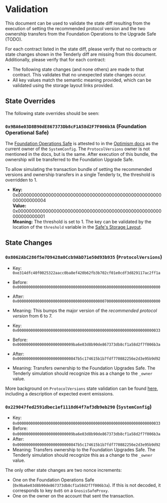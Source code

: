 # Validation

This document can be used to validate the state diff resulting from the execution of setting the recommended protocol version and the two ownership transfers from the Foundation Operations to the Upgrade Safe (TODO).

For each contract listed in the state diff, please verify that no contracts or state changes shown in the Tenderly diff are missing from this document. Additionally, please verify that for each contract:

- The following state changes (and none others) are made to that contract. This validates that no unexpected state changes occur.
- All key values match the semantic meaning provided, which can be validated using the storage layout links provided.

## State Overrides

The following state overrides should be seen:

### `0x9BA6e03D8B90dE867373Db8cF1A58d2F7F006b3A` (Foundation Operational Safe)

The [Foundation Operations Safe](https://etherscan.io/address/0x9BA6e03D8B90dE867373Db8cF1A58d2F7F006b3A) is attested to in the [Optimism docs](https://docs.optimism.io/chain/security/privileged-roles#system-config-owner) as the current owner of the `SystemConfig`.
The `ProtocolVersions` owner is not mentioned in the docs, but is the same.
After execution of this bundle, the ownership will be transferred to the Foundation Upgrade Safe.

To allow simulating the transaction bundle of setting the recommended versions and ownership transfers in a single Tenderly tx, the threshold is overridden to 1.

- **Key:** 0x0000000000000000000000000000000000000000000000000000000000000004 <br/>
  **Value:** 0x0000000000000000000000000000000000000000000000000000000000000001 <br/>
  **Meaning:** The threshold is set to 1. The key can be validated by the location of the `threshold` variable in the [Safe's Storage Layout](https://github.com/safe-global/safe-smart-account/blob/v1.3.0/contracts/examples/libraries/GnosisSafeStorage.sol#L14).

## State Changes

### `0x8062AbC286f5e7D9428a0Ccb9AbD71e50d93b935` (`ProtocolVersions`)

* Key: `0xe314dfc40f0025322aacc0ba8ef420b62fb3b702cf01e0cdf3d829117ac2ff1a`
* Before: `0x0000000000000000000000000000000000000006000000000000000000000000`
* After: `0x0000000000000000000000000000000000000007000000000000000000000000`
* Meaning: This bumps the major version of the *recommended protocol version* from 6 to 7.

* Key: `0x0000000000000000000000000000000000000000000000000000000000000033`
* Before: `0x0000000000000000000000009ba6e03d8b90de867373db8cf1a58d2f7f006b3a`
* After: `0x000000000000000000000000847b5c174615b1b7fdf770882256e2d3e95b9d92`
* Meaning: Transfers ownership to the Foundation Upgrades Safe. The Tenderly simulation should
    recognize this as a change to the `_owner` value.


More background on `ProtocolVersions` state validation can be found
[here](../common/protocol-versions.md), including a description of expected event emissions.

### `0x229047fed2591dbec1ef1118d64f7af3db9eb290` (`SystemConfig`)

* Key: `0x0000000000000000000000000000000000000000000000000000000000000033`
* Before: `0x0000000000000000000000009ba6e03d8b90de867373db8cf1a58d2f7f006b3a`
* After: `0x000000000000000000000000847b5c174615b1b7fdf770882256e2d3e95b9d92`
* Meaning: Transfers ownership to the Foundation Upgrades Safe. The Tenderly simulation should
    recognize this as a change to the `_owner` value.

The only other state changes are two nonce increments:

- One on the Foundation Operations Safe (`0x9ba6e03d8b90de867373db8cf1a58d2f7f006b3a`). If this is not decoded, it corresponds to key `0x05` on a `GnosisSafeProxy`.
- One on the owner on the account that sent the transaction.

